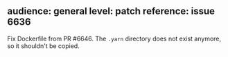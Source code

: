audience: general
level: patch
reference: issue 6636
---
Fix Dockerfile from PR #6646. The `.yarn` directory does not exist anymore, so it shouldn't be copied.
